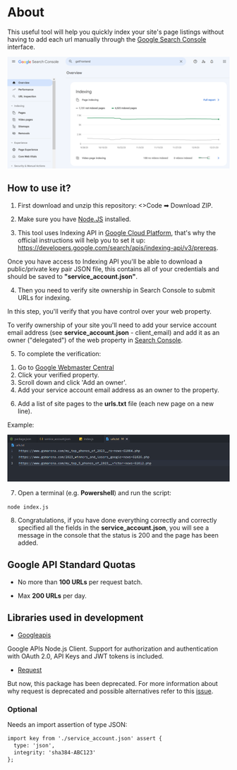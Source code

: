 # About

This useful tool will help you quickly index your site's page listings without having to add each url manually through the [Google Search Console](https://search.google.com/search-console) interface.

![](https://github.com/getFrontend/app-google-index-tool/blob/main/app-google-index-tool_main.png?raw=true)

## How to use it?

1) First download and unzip this repository: <>Code ➡ Download ZIP.

2) Make sure you have [Node.JS](https://nodejs.org/ "Node.JS") installed.

3) This tool uses Indexing API in [Google Cloud Platform](https://console.cloud.google.com/ "Google Cloud Platform"), that's why the official instructions will help you to set it up: https://developers.google.com/search/apis/indexing-api/v3/prereqs.

Once you have access to Indexing API you'll be able to download a public/private key pair JSON file, this contains all of your credentials and should be saved to **"service_account.json"**.

4) Then you need to verify site ownership in Search Console to submit URLs for indexing.

In this step, you'll verify that you have control over your web property.

To verify ownership of your site you'll need to add your service account email address (see **service_account.json** - client_email) and add it as an owner ("delegated") of the web property in [Search Console](https://search.google.com/search-console "Search Console").

5) To complete the verification:

1. Go to [Google Webmaster Central](https://www.google.com/webmasters/verification/home)
2. Click your verified property.
3. Scroll down and click 'Add an owner'.
4. Add your service account email address as an owner to the property.

6) Add a list of site pages to the **urls.txt** file (each new page on a new line).

Example:

![](https://github.com/getFrontend/app-google-index-tool/blob/main/app-google-index-tool_urls.png?raw=true)

7) Open a terminal (e.g. **Powershell**) and run the script:

`node index.js`

8) Congratulations, if you have done everything correctly and correctly specified all the fields in the **service_account.json**, you will see a message in the console that the status is 200 and the page has been added.

## Google API Standard Quotas

* No more than **100 URLs** per request batch.

* Max **200 URLs** per day.

## Libraries used in development

* [Googleapis](https://www.npmjs.com/package/googleapis "Googleapis")

Google APIs Node.js Client. Support for authorization and authentication with OAuth 2.0, API Keys and JWT tokens is included.

* [Request](https://www.npmjs.com/package/request "Request")

But now, this package has been deprecated. For more information about why request is deprecated and possible alternatives refer to this [issue](https://github.com/request/request/issues/3142 "issue").

### Optional

Needs an import assertion of type JSON:

    import key from './service_account.json' assert {
      type: 'json',
      integrity: 'sha384-ABC123'
    };